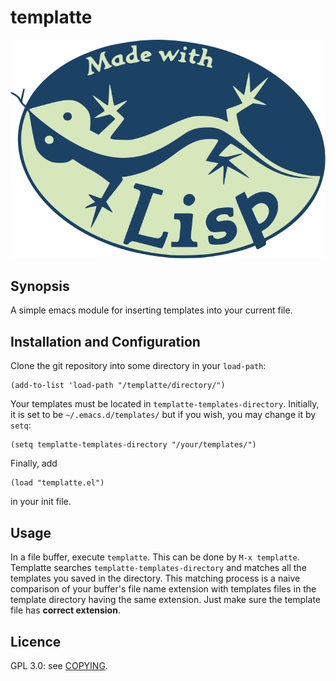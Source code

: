 # templatte

![](./made-with-lisp-flat.svg "Lisp Lizard designed by Manfred Spiller")

## Synopsis

A simple emacs module for inserting templates into your current file.

## Installation and Configuration

Clone the git repository into some directory in your `load-path`:

``` emacs-lisp
(add-to-list 'load-path "/templatte/directory/")
```

Your templates must be located in `templatte-templates-directory`.  Initially, it is set to be `~/.emacs.d/templates/` but if you wish, you may change it by `setq`:

``` emacs-lisp
(setq templatte-templates-directory "/your/templates/")
```

Finally, add

``` emacs-lisp
(load "templatte.el")
```
in your init file.

## Usage

In a file buffer, execute `templatte`.  This can be done by `M-x templatte`.  Templatte searches `templatte-templates-directory` and matches all the templates you saved in the directory.  This matching process is a naive comparison of your buffer's file name extension with templates files in the template directory having the same extension.  Just make sure the template file has **correct extension**.

## Licence

GPL 3.0: see [COPYING](./COPYING).


